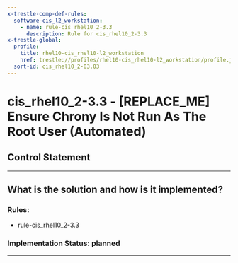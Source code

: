```yaml
---
x-trestle-comp-def-rules:
  software-cis_l2_workstation:
    - name: rule-cis_rhel10_2-3.3
      description: Rule for cis_rhel10_2-3.3
x-trestle-global:
  profile:
    title: rhel10-cis_rhel10-l2_workstation
    href: trestle://profiles/rhel10-cis_rhel10-l2_workstation/profile.json
  sort-id: cis_rhel10_2-03.03
---
```


# cis_rhel10_2-3.3 - \[REPLACE_ME\] Ensure Chrony Is Not Run As The Root User (Automated)

## Control Statement

______________________________________________________________________

## What is the solution and how is it implemented?

<!-- For implementation status enter one of: implemented, partial, planned, alternative, not-applicable -->

<!-- Note that the list of rules under ### Rules: is read-only and changes will not be captured after assembly to JSON -->

<!-- Add control implementation description here for control: cis_rhel10_2-3.3 -->

### Rules:

  - rule-cis_rhel10_2-3.3

### Implementation Status: planned

______________________________________________________________________
